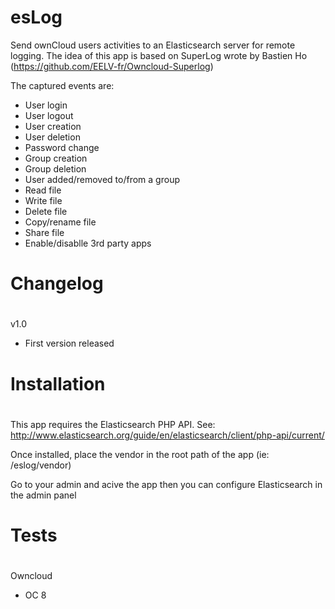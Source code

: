 esLog
=====

Send ownCloud users activities to an Elasticsearch server for remote logging.
The idea of this app is based on SuperLog wrote by Bastien Ho
(https://github.com/EELV-fr/Owncloud-Superlog)

The captured events are:
- User login
- User logout
- User creation
- User deletion
- Password change
- Group creation
- Group deletion
- User added/removed to/from a group
- Read file
- Write file
- Delete file
- Copy/rename file
- Share file
- Enable/disablle 3rd party apps

#
# Changelog
#

v1.0
* First version released

#
# Installation
#
This app requires the Elasticsearch PHP API.
See: http://www.elasticsearch.org/guide/en/elasticsearch/client/php-api/current/

Once installed, place the vendor in the root path of the app (ie: /eslog/vendor)

Go to your admin and acive the app then you can configure Elasticsearch in the admin panel



#
# Tests
#

Owncloud 
* OC 8